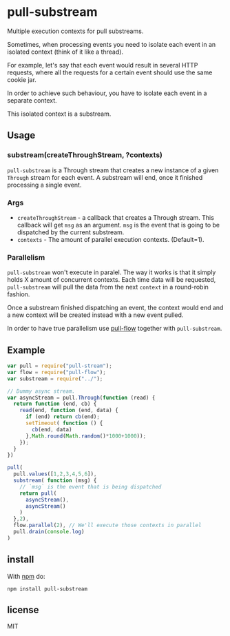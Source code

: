 # pull-substream

Multiple execution contexts for pull substreams.

Sometimes, when processing events you need to isolate each event in an isolated context (think of it like a thread).

For example, let's say that each event would result in several HTTP requests, where all the requests for a certain event
should use the same cookie jar.

In order to achieve such behaviour, you have to isolate each event in a separate context.

This isolated context is a substream.

## Usage

### substream(createThroughStream, ?contexts)

`pull-substream` is a Through stream that creates a new instance of a given `Through` stream for each event. A substream
will end, once it finished processing a single event.

### Args

*  `createThroughStream` - a callback that creates a Through stream. This callback will get `msg` as an argument. `msg` is
the event that is going to be dispatched by the current substream.
*  `contexts` - The amount of parallel execution contexts. (Default=1).

### Parallelism

`pull-substream` won't execute in paralel. The way it works is that it simply holds X amount of concurrent contexts. Each
time data will be requested, `pull-substream` will pull the data from the next `context` in a round-robin fashion.

Once a substream finished dispatching an event, the context would end and a new context will be created instead with a
new event pulled.

In order to have true parallelism use [pull-flow](https://github.com/dominictarr/pull-flow) together with `pull-substream`.

## Example

```js
var pull = require("pull-stream");
var flow = require("pull-flow");
var substream = require("../");

// Dummy async stream.
var asyncStream = pull.Through(function (read) {
  return function (end, cb) {
    read(end, function (end, data) {
      if (end) return cb(end);
      setTimeout( function () {
        cb(end, data)
      },Math.round(Math.random()*1000+1000));
    });
  }
})

pull(
  pull.values([1,2,3,4,5,6]),
  substream( function (msg) {
    // `msg` is the event that is being dispatched
    return pull(
      asyncStream(),
      asyncStream()
    )
  },2),
  flow.parallel(2), // We'll execute those contexts in parallel
  pull.drain(console.log)
)
```

## install

With [npm](https://npmjs.org) do:

```
npm install pull-substream
```

## license

MIT